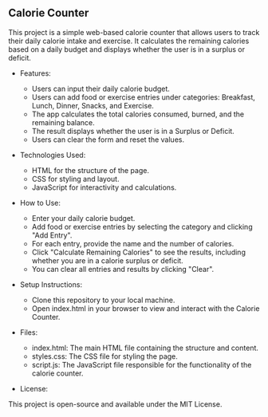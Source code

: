 ## Calorie Counter

This project is a simple web-based calorie counter that allows users to track their daily calorie intake and exercise. It calculates the remaining calories based on a daily budget and displays whether the user is in a surplus or deficit.

* Features:

    - Users can input their daily calorie budget.
    - Users can add food or exercise entries under categories: Breakfast, Lunch, Dinner, Snacks, and Exercise.
    - The app calculates the total calories consumed, burned, and the remaining balance.
    - The result displays whether the user is in a Surplus or Deficit.
    - Users can clear the form and reset the values.

* Technologies Used:

    - HTML for the structure of the page.
    - CSS for styling and layout.
    - JavaScript for interactivity and calculations.

* How to Use:

    - Enter your daily calorie budget.
    - Add food or exercise entries by selecting the category and clicking "Add Entry".
    - For each entry, provide the name and the number of calories.
    - Click "Calculate Remaining Calories" to see the results, including whether you are in a calorie surplus or deficit.
    - You can clear all entries and results by clicking "Clear".

* Setup Instructions:

    - Clone this repository to your local machine.
    - Open index.html in your browser to view and interact with the Calorie Counter.

* Files:

    - index.html: The main HTML file containing the structure and content.
    - styles.css: The CSS file for styling the page.
    - script.js: The JavaScript file responsible for the functionality of the calorie counter.

* License:

This project is open-source and available under the MIT License.